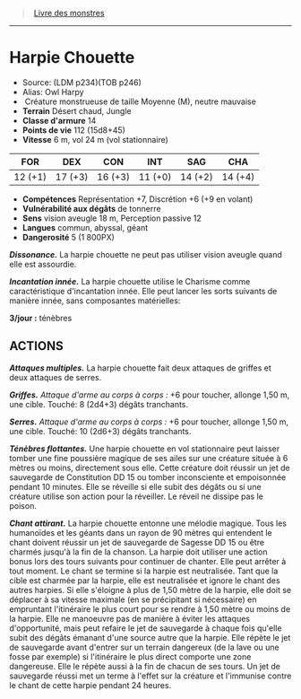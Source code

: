 ﻿> [Livre des monstres](tome_of_beasts.md)

---

# Harpie Chouette

- Source: (LDM p234)(TOB p246)
- Alias: Owl Harpy
-  Créature monstrueuse de taille Moyenne (M), neutre mauvaise
- **Terrain** Désert chaud, Jungle
- **Classe d'armure** 14
- **Points de vie** 112 (15d8+45)
- **Vitesse** 6 m, vol 24 m (vol stationnaire)

|FOR|DEX|CON|INT|SAG|CHA|
|---|---|---|---|---|---|
|12 (+1)|17 (+3)|16 (+3)|11 (+0)|14 (+2)|14 (+4)|

- **Compétences** Représentation +7, Discrétion +6 (+9 en volant)
- **Vulnérabilité aux dégâts** de tonnerre
- **Sens** vision aveugle 18 m, Perception passive 12
- **Langues** commun, abyssal, géant
- **Dangerosité** 5 (1 800PX)

**_Dissonance._** La harpie chouette ne peut pas utiliser vision aveugle quand elle est assourdie.

**_Incantation innée._** La harpie chouette utilise le Charisme comme caractéristique d'incantation innée. Elle peut lancer les sorts suivants de manière innée, sans composantes matérielles:

**3/jour :** ténèbres

## ACTIONS

**_Attaques multiples._** La harpie chouette fait deux attaques de griffes et deux attaques de serres.

**_Griffes._** _Attaque d'arme au corps à corps :_ +6 pour toucher, allonge 1,50 m, une cible. Touché: 8 (2d4+3) dégâts tranchants.

**_Serres._** _Attaque d'arme au corps à corps :_ +6 pour toucher, allonge 1,50 m, une cible. Touché: 10 (2d6+3) dégâts tranchants.

**_Ténèbres flottantes._** Une harpie chouette en vol stationnaire peut laisser tomber une fine poussière magique de ses ailes sur une créature située à 6 mètres ou moins, directement sous elle. Cette créature doit réussir un jet de sauvegarde de Constitution DD 15 ou tomber inconsciente et empoisonnée pendant 10 minutes. Elle se réveille si elle subit des dégâts ou si une créature utilise son action pour la réveiller. Le réveil ne dissipe pas le poison.

**_Chant attirant._** La harpie chouette entonne une mélodie magique. Tous les humanoïdes et les géants dans un rayon de 90 mètres qui entendent le chant doivent réussir un jet de sauvegarde de Sagesse DD 15 ou être charmés jusqu'à la fin de la chanson. La harpie doit utiliser une action bonus lors des tours suivants pour continuer de chanter. Elle peut arrêter à tout moment. Le chant se termine si la harpie est neutralisée. Tant que la cible est charmée par la harpie, elle est neutralisée et ignore le chant des autres harpies. Si elle s'éloigne à plus de 1,50 mètre de la harpie, elle doit se déplacer à sa vitesse maximale (en se précipitant si nécessaire) en empruntant l'itinéraire le plus court pour se rendre à 1,50 mètre ou moins de la harpie. Elle ne manoeuvre pas de manière à éviter les attaques d'opportunité, mais peut refaire le jet de sauvegarde à chaque fois qu'elle subit des dégâts émanant d'une source autre que la harpie. Elle répète le jet de sauvegarde avant d'entrer sur un terrain dangereux (de la lave ou une fosse par exemple) si l'itinéraire le plus direct comporte une zone dangereuse. Elle le répète aussi à la fin de chacun de ses tours. Un jet de sauvegarde réussi met un terme à l'effet sur la créature et l'immunise contre le chant de cette harpie pendant 24 heures.

